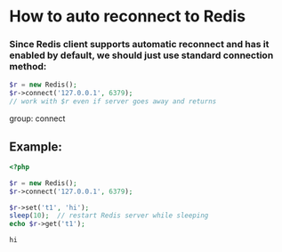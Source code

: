 # How to auto reconnect to Redis

### Since Redis client supports automatic reconnect and has it enabled by default, we should just use standard connection method:

```php
$r = new Redis();
$r->connect('127.0.0.1', 6379);
// work with $r even if server goes away and returns
```


group: connect

## Example: 
```php
<?php

$r = new Redis();
$r->connect('127.0.0.1', 6379);

$r->set('t1', 'hi');
sleep(10);  // restart Redis server while sleeping
echo $r->get('t1');
```
```
hi
```

